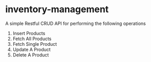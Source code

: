 # inventory-management
A simple Restful CRUD API for performing the following operations
1. Insert Products
2. Fetch All Products
3. Fetch Single Product
4. Update A Product
5. Delete A Product